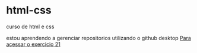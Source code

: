 # html-css
 curso de html e css

estou aprendendo a gerenciar repositorios utilizando o github desktop
<a href="https://italojdev.github.io/html-css/exercicios/ex-021/caixa01.html">Para acessar o exercicio 21</a>